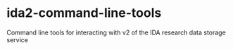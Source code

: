 # ida2-command-line-tools
Command line tools for interacting with v2 of the IDA research data storage service
